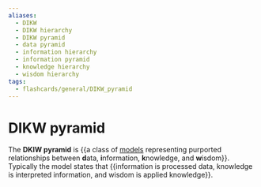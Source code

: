 ```yaml
---
aliases:
  - DIKW
  - DIKW hierarchy
  - DIKW pyramid
  - data pyramid
  - information hierarchy
  - information pyramid
  - knowledge hierarchy
  - wisdom hierarchy
tags:
  - flashcards/general/DIKW_pyramid
---
```


# DIKW pyramid

The __DKIW pyramid__ is {{a class of [models](model.md) representing purported relationships between <b>d</b>ata, <b>i</b>nformation, <b>k</b>nowledge, and <b>w</b>isdom}}. Typically the model states that {{information is processed data, knowledge is interpreted information, and wisdom is applied knowledge}}. <!--SR:!2023-10-28,14,290!2023-10-26,12,270-->
